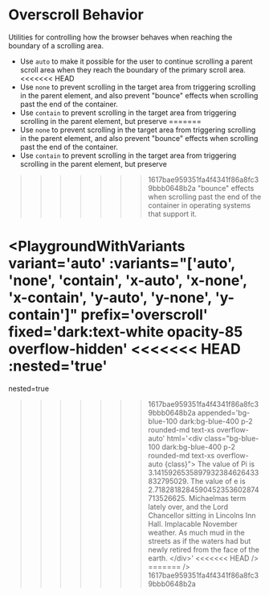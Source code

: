 # Overscroll Behavior

Utilities for controlling how the browser behaves when reaching the boundary of a scrolling area.

- Use `auto` to make it possible for the user to continue scrolling a parent scroll area when they reach the boundary of
  the primary scroll area.
<<<<<<< HEAD
- Use `none` to prevent scrolling in the target area from triggering scrolling in the parent element, and also prevent 
  "bounce" effects when scrolling past the end of the container.
- Use `contain` to prevent scrolling in the target area from triggering scrolling in the parent element, but preserve 
=======
- Use `none` to prevent scrolling in the target area from triggering scrolling in the parent element, and also prevent
  "bounce" effects when scrolling past the end of the container.
- Use `contain` to prevent scrolling in the target area from triggering scrolling in the parent element, but preserve
>>>>>>> 1617bae959351fa4f4341f86a8fc39bbb0648b2a
  "bounce" effects when scrolling past the end of the container in operating systems that support it.

<PlaygroundWithVariants
  variant='auto'
  :variants="['auto', 'none', 'contain', 'x-auto', 'x-none', 'x-contain', 'y-auto', 'y-none', 'y-contain']"
  prefix='overscroll'
  fixed='dark:text-white opacity-85 overflow-hidden'
<<<<<<< HEAD
  :nested='true'
=======
  nested=true
>>>>>>> 1617bae959351fa4f4341f86a8fc39bbb0648b2a
  appended='bg-blue-100 dark:bg-blue-400 p-2 rounded-md text-xs overflow-auto'
  html='&lt;div class="bg-blue-100 dark:bg-blue-400 p-2 rounded-md text-xs overflow-auto {class}"&gt;
The value of Pi is
          3.1415926535897932384626433832795029. The value of e is
          2.7182818284590452353602874713526625.
        Michaelmas term lately over, and the Lord Chancellor sitting in Lincolns Inn Hall. Implacable November weather. As much mud in the streets as if the waters had but newly retired from the face of the earth.
&lt;/div&gt;'
<<<<<<< HEAD
/>
=======
/>
>>>>>>> 1617bae959351fa4f4341f86a8fc39bbb0648b2a

